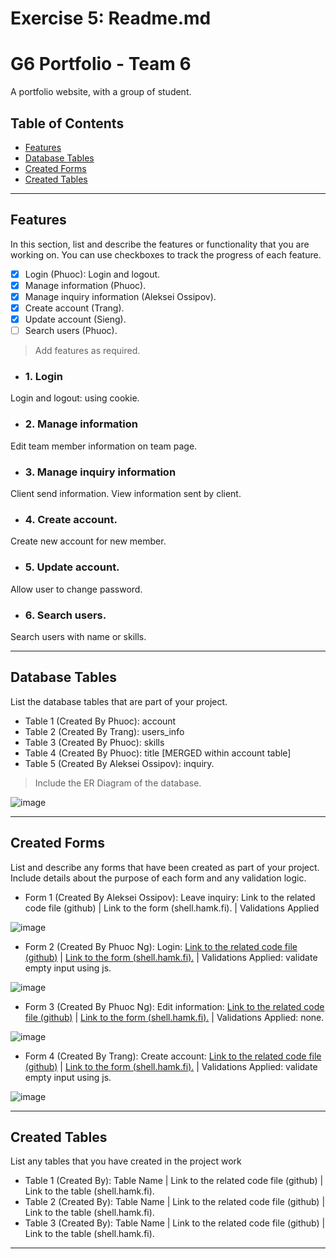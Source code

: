 # Exercise 5: Readme.md

# G6 Portfolio - Team 6

A portfolio website, with a group of student.

## Table of Contents
- [Features](#features)
- [Database Tables](#database-tables)
- [Created Forms](#created-forms)
- [Created Tables](#created-tables)

---

## Features

In this section, list and describe the features or functionality that you are working on. You can use checkboxes to track the progress of each feature.

- [x] Login  (Phuoc): Login and logout. 
- [x] Manage information (Phuoc).
- [x] Manage inquiry information (Aleksei Ossipov).
- [x] Create account (Trang).
- [x] Update account (Sieng).
- [ ] Search users (Phuoc).

> Add features as required. 

- ### 1. Login

Login and logout: using cookie.

- ### 2. Manage information

Edit team member information on team page.

- ### 3. Manage inquiry information

Client send information.
View information sent by client.

- ### 4. Create account.

Create new account for new member.

- ### 5. Update account.

Allow user to change password.
- ### 6. Search users.

Search users with name or skills.

---

## Database Tables

List the database tables that are part of your project. 

- Table 1 (Created By Phuoc): account
- Table 2 (Created By Trang): users_info
- Table 3 (Created By Phuoc): skills
- Table 4 (Created By Phuoc): title [MERGED within account table]
- Table 5 (Created By Aleksei Ossipov): inquiry.

> Include the ER Diagram of the database.

![image](https://github.com/phuocnguyen2201/portfolio_project_php/assets/18252718/6d6c1fbc-c5ee-493f-b916-3ed454faf125)



---

## Created Forms

List and describe any forms that have been created as part of your project. Include details about the purpose of each form and any validation logic.

- Form 1 (Created By Aleksei Ossipov): Leave inquiry: Link to the related code file (github) | Link to the form (shell.hamk.fi). | Validations Applied
  
![image](https://github.com/phuocnguyen2201/portfolio_project_php/assets/18252718/bf4e7888-a43c-4bbd-b229-a5ad39823de3)

- Form 2 (Created By Phuoc Ng): Login: [Link to the related code file (github)](https://github.com/phuocnguyen2201/portfolio_project_php/blob/main/login.php) | [Link to the form (shell.hamk.fi).](http://shell.hamk.fi/~phuoc23000/portfolio_project/login.php) | Validations Applied: validate empty input using js.
  
![image](https://github.com/phuocnguyen2201/portfolio_project_php/assets/18252718/8de4af77-18f4-4ea8-8cd4-994eb894431f)

- Form 3 (Created By Phuoc Ng): Edit information: [Link to the related code file (github)](https://github.com/phuocnguyen2201/portfolio_project_php/blob/main/modify.php) | [Link to the form (shell.hamk.fi).](http://shell.hamk.fi/~phuoc23000/portfolio_project/modify.php) | Validations Applied: none.
  
![image](https://github.com/phuocnguyen2201/portfolio_project_php/assets/18252718/9d3ae369-97d4-438a-be07-222a6efe7084)

- Form 4 (Created By Trang): Create account: [Link to the related code file (github)](https://github.com/phuocnguyen2201/portfolio_project_php/blob/main/login.php) | [Link to the form (shell.hamk.fi).](http://shell.hamk.fi/~phuoc23000/portfolio_project/login.php) | Validations Applied: validate empty input using js.
  
![image](https://github.com/phuocnguyen2201/portfolio_project_php/assets/18252718/45261fe2-d344-451f-b70e-8f1ca0cec325)


---

## Created Tables

List any tables that you have created in the project work

- Table 1 (Created By): Table Name | Link to the related code file (github) | Link to the table (shell.hamk.fi).
- Table 2 (Created By): Table Name | Link to the related code file (github) | Link to the table (shell.hamk.fi).
- Table 3 (Created By): Table Name | Link to the related code file (github) | Link to the table (shell.hamk.fi).

---
